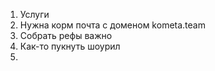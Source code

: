 1. Услуги
2. Нужна корм почта с доменом kometa.team
3. Собрать рефы важно
4. Как-то пукнуть шоурил
5. 